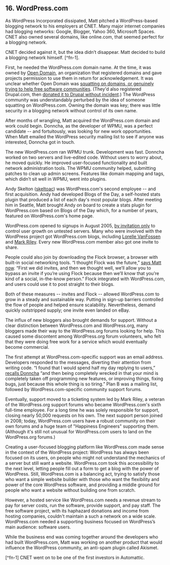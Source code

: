 ## 16. WordPress.com

As WordPress Incorporated dissipated, Matt pitched a WordPress-based blogging network to his employers at CNET. Many major internet companies had blogging networks: Google, Blogger, Yahoo 360, Microsoft Spaces. CNET also owned several domains, like online.com, that seemed perfect for a blogging network.

CNET decided against it, but the idea didn’t disappear. Matt decided to build a blogging network himself. [^fn-1]. 

First, he needed the WordPress.com domain name. At the time, it was owned by [Open Domain](http://www.opendomain.org/), an organization that registered domains and gave projects permission to use them in return for acknowledgement. It was unclear whether Open Domain was [squatting on domains, or genuinely trying to help free software communities](http://archive09.linux.com/feature/140576). (They'd also registered Drupal.com, then [donated it to Drupal without incident](http://buytaert.net/drupal-com).) The WordPress community was understandably perturbed by the idea of someone squatting on WordPress.com. Owning the domain was key; there was little security in a blogging network without control of its own name.

After months of wrangling, Matt acquired the WordPress.com domain and work could begin. Donncha, as the developer of WPMU, was a perfect candidate -- and fortuitously, was looking for new work opportunities. When Matt emailed the WordPress security mailing list to see if anyone was interested, Donncha got in touch. 

The new WordPress.com ran WPMU trunk. Development was fast. Donncha worked on two servers and live-edited code. Without users to worry about, he moved quickly. He improved user-focused functionality and built network administration tools. The WPMU community helped, submitting patches to clean up admin screens. Features like domain mapping and tags, which didn’t sit well in WPMU, went into plugins.

Andy Skelton ([skeltoac](https://profiles.wordpress.org/skeltoac)) was WordPress.com's second employee -- and first acquisition. Andy had developed Blogs of the Day, a self-hosted stats plugin that produced a list of each day's most popular blogs. After meeting him in Seattle, Matt brought Andy on board to create a stats plugin for WordPress.com based on Blogs of the Day which, for a number of years, featured on WordPress.com's home page.

WordPress.com opened to signups in August 2005, [by invitation only](http://matt.wordpress.com/2005/08/15/invites/) to control user growth on untested servers. Many who were involved with the WordPress project got WordPress.com blogs, including [Lorelle VanFossen](lorelle.wordpress.com) and [Mark Riley](mark.wordpress.com). Every new WordPress.com member also got one invite to share. 

People could also join by downloading the Flock browser, a browser with built-in social networking tools. “I thought Flock was the future,” [says Matt now](http://archive.wordpress.org/interviews/2014_04_17_Mullenweg.html#L143). “First we did invites, and then we thought well, we’ll allow you to bypass an invite if you’re using Flock because then we’ll know that you’re kind of a social, in-the-know person.” Flock integrated with WordPress.com, and users could use it to post straight to their blogs. 

Both of these measures -- invites and Flock -- allowed WordPress.com to grow in a steady and sustainable way. Putting in sign-up barriers controlled the flow of people and helped ensure scalability. Nevertheless, demand quickly outstripped supply; one invite even landed on eBay. 

The influx of new bloggers also brought demands for support. Without a clear distinction between WordPress.com and WordPress.org, many bloggers made their way to the WordPress.org forums looking for help. This caused some discontent among WordPress.org forum volunteers, who felt that they were doing free work for a service which would eventually become commercial. 

The first attempt at WordPress.com-specific support was an email address. Developers responded to the messages, diverting their attention from writing code. “I found that I would spend half my day replying to users,” [recalls Donncha](http://archive.wordpress.org/interviews/2014_04_08_OCaoimh.html#L48) “and then being completely wrecked in that your mind is completely taken off programming new features, or improving things, fixing bugs, just because this whole thing is so tiring.” Plan B was a mailing list, followed by WordPress.com-specific community support forums. 

Eventually, support moved to a ticketing system led by Mark Riley, a veteran of the WordPress.org support forums who became WordPress.com's sixth full-time employee. For a long time he was solely responsible for support, closing nearly 50,000 requests on his own. The next support person joined in 2008; today, WordPress.com users have a robust community on their own forums and a huge team of "Happiness Engineers" supporting them. (Although it's still not unusual for WordPress.com users to land on the WordPress.org forums.)

Creating a user-focused blogging platform like WordPress.com made sense in the context of the WordPress project:  WordPress has always been focused on its users, on people who might not understand the mechanics of a server but still want a website. WordPress.com took this accessibility to the next level, letting people fill out a form to get a blog with the power of WordPress. Still, WordPress.com is a balancing act, trying to satisfy those who want a simple website builder with those who want the flexibility and power of the core WordPress software, and providing a middle ground for people who want a website without building one from scratch.

However, a hosted service like WordPress.com needs a revenue stream to pay for server costs, run the software, provide support, and pay staff. The free software project, with its haphazard donations and income from hosting companies, couldn't maintain a such a network on a wide scale. WordPress.com needed a supporting business focused on WordPress’s main audience: software users. 

While the business end was coming together around the developers who had built WordPress.com, Matt was working on another product that would influence the WordPress community, an anti-spam plugin called Akismet. 	
		
[^fn-1] CNET went on to be one of the first investors in Automattic.
